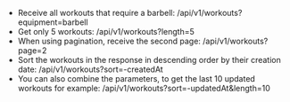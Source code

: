 - Receive all workouts that require a barbell: /api/v1/workouts?equipment=barbell
- Get only 5 workouts: /api/v1/workouts?length=5
- When using pagination, receive the second page: /api/v1/workouts?page=2
- Sort the workouts in the response in descending order by their creation date: /api/v1/workouts?sort=-createdAt
- You can also combine the parameters, to get the last 10 updated workouts for example: /api/v1/workouts?sort=-updatedAt&length=10